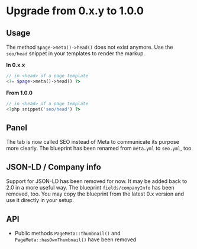 # Upgrade from 0.x.y to 1.0.0

## Usage

The method `$page->meta()->head()` does not exist anymore. Use the `seo/head` snippet in your templates to render the markup. 

**In 0.x.x**
```php
// in <head> of a page template
<?= $page->meta()->head() ?>
```

**From 1.0.0**
```php
// in <head> of a page template
<?php snippet('seo/head') ?>
```

## Panel
The tab is now called SEO instead of Meta to communicate its purpose more clearly.
The blueprint has been renamed from `meta.yml` to `seo.yml`, too

## JSON-LD / Company info

Support for JSON-LD has been removed for now. It may be added back to 2.0 in a more useful way. 
The blueprint `fields/companyInfo` has been removed, too. You may copy the blueprint from the latest 0.x version and use it directly in your setup. 

## API
* Public methods `PageMeta::thumbnail()` and `PageMeta::hasOwnThumbnail()` have been removed
